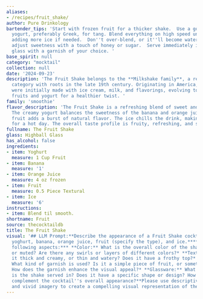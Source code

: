 ```yaml
---
aliases:
- /recipes/fruit_shake/
author: Pure Drinkology
bartender_tips: 'Start with frozen fruit for a thicker shake.  Use a good quality
  yogurt, preferably Greek, for tang. Blend everything on high speed until smooth,
  adding more ice if needed.  Don''t over-blend, or it''ll become watery. Taste and
  adjust sweetness with a touch of honey or sugar.  Serve immediately in a chilled
  glass with a garnish of your choice. '
base_spirit: null
category: "mocktail"
collection: null
date: '2024-09-23'
description: 'The Fruit Shake belongs to the **Milkshake family**, a refreshing beverage
  category with roots in the late 19th century. Originating in America, milkshakes
  were initially made with ice cream, milk, and flavorings, evolving to incorporate
  fruits and yogurt for a healthier twist. '
family: 'smoothie'
flavor_description: 'The Fruit Shake is a refreshing blend of sweet and tangy flavors.
  The creamy yogurt balances the sweetness of the banana and orange juice, while the
  fruit adds a burst of natural flavor. The ice chills the drink, making it perfect
  for a hot day. The overall taste profile is fruity, refreshing, and subtly tangy. '
fullname: The Fruit Shake
glass: Highball Glass
has_alcohol: false
ingredients:
- item: Yoghurt
  measure: 1 Cup Fruit
- item: Banana
  measure: '1'
- item: Orange Juice
  measure: 4 oz frozen
- item: Fruit
  measure: 0.5 Piece Textural
- item: Ice
  measure: '6'
instructions:
- item: Blend til smooth.
shortname: Fruit
source: thecocktaildb
title: The Fruit Shake
visual: '## LLM Prompt:**Describe the appearance of a Fruit Shake cocktail made with
  yoghurt, banana, orange juice, fruit (specify the type), and ice.****Focus on the
  following aspects:*** **Color:** What is the overall color of the shake? Is it vibrant
  or muted? Are there any swirls or layers of different colors?* **Texture:**  Is
  it thick and creamy, or thin and watery? Does it have a frothy top?* **Garnish:**
  What kind of garnish is used? Is it a simple piece of fruit, or something more elaborate?
  How does the garnish enhance the visual appeal?* **Glassware:** What kind of glass
  is the shake served in? Does it have a specific shape or design? How does the glassware
  complement the cocktail''s overall appearance?**Please use descriptive language
  and vivid imagery to create a compelling visual representation of the Fruit Shake.** '
---
```



